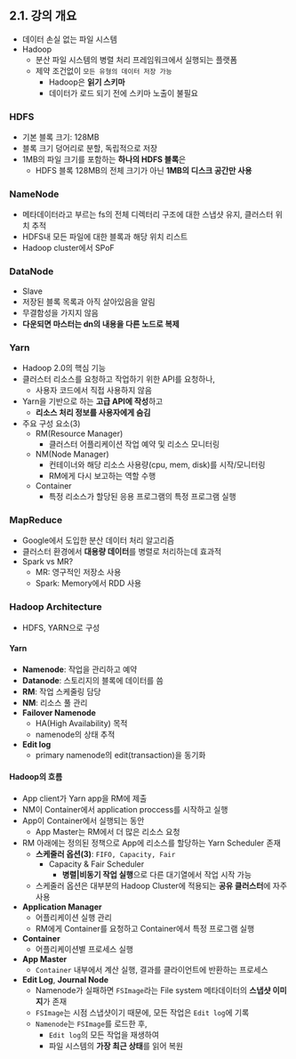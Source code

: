 ## 2.1. 강의 개요
- 데이터 손실 없는 파일 시스템
- Hadoop
  - 분산 파일 시스템의 병렬 처리 프레임워크에서 실행되는 플랫폼
  - 제약 조건없이 `모든 유형의 데이터 저장 가능`
    - Hadoop은 **읽기 스키마**
    - 데이터가 로드 되기 전에 스키마 노출이 불필요
### HDFS
- 기본 블록 크기: 128MB
- 블록 크기 덩어리로 분할, 독립적으로 저장
- 1MB의 파일 크기를 포함하는 **하나의 HDFS 블록**은
  - HDFS 블록 128MB의 전체 크기가 아닌 **1MB의 디스크 공간만 사용**

### NameNode
- 메타데이터라고 부르는 fs의 전체 디렉터리 구조에 대한 스냅샷 유지, 클러스터 위치 추적
- HDFS내 모든 파일에 대한 블록과 해당 위치 리스트
- Hadoop cluster에서 SPoF

### DataNode
- Slave
- 저장된 블록 목록과 아직 살아있음을 알림
- 무결함성을 가지지 않음
- **다운되면 마스터는 dn의 내용을 다른 노드로 복제**

### Yarn
- Hadoop 2.0의 핵심 기능
- 클러스터 리소스를 요청하고 작업하기 위한 API를 요청하나,
  - 사용자 코드에서 직접 사용하지 않음
- Yarn을 기반으로 하는 **고급 API에 작성**하고
  - **리소스 처리 정보를 사용자에게 숨김**
- 주요 구성 요소(3)
  - RM(Resource Manager)
    - 클러스터 어플리케이션 작업 예약 및 리소스 모니터링
  - NM(Node Manager)
    - 컨테이너와 해당 리소스 사용량(cpu, mem, disk)를 시작/모니터링
    - RM에게 다시 보고하는 역할 수행
  - Container
    - 특정 리소스가 할당된 응용 프로그램의 특정 프로그램 실행

### MapReduce
- Google에서 도입한 분산 데이터 처리 알고리즘
- 클러스터 환경에서 **대용량 데이터**를 병렬로 처리하는데 효과적
- Spark vs MR?
  - MR: 영구적인 저장소 사용
  - Spark: Memory에서 RDD 사용

### Hadoop Architecture
- HDFS, YARN으로 구성
#### Yarn
- **Namenode**: 작업을 관리하고 예약
- **Datanode**: 스토리지의 블록에 데이터를 씀
- **RM**: 작업 스케줄링 담당
- **NM**: 리소스 풀 관리
- **Failover Namenode**
  - HA(High Availability) 목적
  - namenode의 상태 추적
- **Edit log**
  - primary namenode의 edit(transaction)을 동기화

#### Hadoop의 흐름
- App client가 Yarn app을 RM에 제출
- NM이 Container에서 application proccess를 시작하고 실행
- App이 Container에서 실행되는 동안
  - App Master는 RM에서 더 많은 리소스 요청
- RM 아래에는 정의된 정책으로 App에 리소스를 할당하는 Yarn Scheduler 존재
  - **스케줄러 옵션(3)**: `FIFO, Capacity, Fair`
    - Capacity & Fair Scheduler
      - **병렬|비동기 작업 실행**으로 다른 대기열에서 작업 시작 가능 
  - 스케줄러 옵션은 대부분의 Hadoop Cluster에 적용되는 **공유 클러스터**에 자주 사용
- **Application Manager**
  - 어플리케이션 실행 관리
  - RM에게 Container를 요청하고 Container에서 특정 프로그램 실행
- **Container**
  - 어플리케이션별 프로세스 실행
- **App Master**
  - `Container` 내부에서 계산 실행, 결과를 클라이언트에 반환하는 프로세스
- **Edit Log**, **Journal Node**
  - Namenode가 실패하면 `FSImage`라는 File system 메타데이터의 **스냅샷 이미지**가 존재
  - `FSImage`는 시점 스냅샷이기 때문에, 모든 작업은 `Edit log`에 기록
  - `Namenode`는 `FSImage`를 로드한 후,
    - `Edit log`의 모든 작업을 재생하여
    - 파일 시스템의 **가장 최근 상태**를 읽어 복원